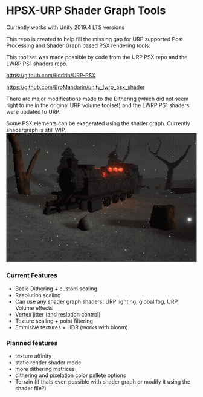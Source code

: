 # HPSX-URP Shader Graph Tools

Currently works with Unity 2019.4 LTS versions

This repo is created to help fill the missing gap for URP supported Post Processing and Shader Graph based PSX rendering tools.

This tool set was made possible by code from the URP PSX repo and the LWRP PS1 shaders repo.

https://github.com/Kodrin/URP-PSX

https://github.com/BroMandarin/unity_lwrp_psx_shader

There are major modifications made to the Dithering (which did not seem right to me in the original URP volume toolset) and the LWRP PS1 shaders were updated to URP.

Some PSX elements can be exagerated using the shader graph. Currently shadergraph is still WIP.
![train](train.gif)

### Current Features
- Basic Dithering + custom scaling
- Resolution scaling
- Can use any shader graph shaders, URP lighting, global fog, URP Volume effects
- Vertex jitter (and reslotion control)
- Texture scaling + point filtering
- Emmisive textures + HDR (works with bloom)

### Planned features
- texture affinity
- static render shader mode
- more dithering matrices
- dithering and pixelation color pallete options
- Terrain (if thats even possible with shader graph or modify it using the shader file?) 
